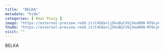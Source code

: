 ```yaml
---
title:  "BELKA"
metadate: "hide"
categories: [ Rear Pussy ]
image: "https://external-preview.redd.it/C45QarLjDkoByCVbjXeaR6N-M76cy6JXbdKto848RN4.jpg?auto=webp&s=a5eb14683ec0d485381622062adf27e6397fb2db"
thumb: "https://external-preview.redd.it/C45QarLjDkoByCVbjXeaR6N-M76cy6JXbdKto848RN4.jpg?width=1080&crop=smart&auto=webp&s=611597e756bdae921a731ed0f1c64d5844c7ffa8"
visit: ""
---
```

BELKA
